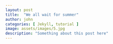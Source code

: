 ```yaml
---
layout: post
title:  "We all wait for summer"
author: john
categories: [ Jekyll, tutorial ]
image: assets/images/5.jpg
description: "Something about this post here"
---
```


